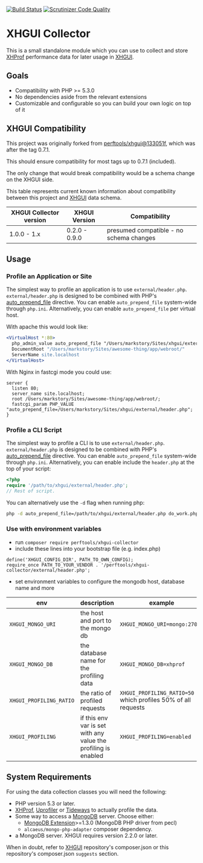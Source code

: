 [![Build Status](https://scrutinizer-ci.com/g/perftools/xhgui-collector/badges/build.png?b=master)](https://scrutinizer-ci.com/g/perftools/xhgui-collector/build-status/master)
[![Scrutinizer Code Quality](https://scrutinizer-ci.com/g/perftools/xhgui-collector/badges/quality-score.png?b=master)](https://scrutinizer-ci.com/g/perftools/xhgui-collector/?branch=master)

# XHGUI Collector

This is a small standalone module which you can use to collect and store
[XHProf][1] performance data for later usage in [XHGUI][2].

## Goals
 - Compatibility with PHP >= 5.3.0
 - No dependencies aside from the relevant extensions
 - Customizable and configurable so you can build your own logic on top of it

## XHGUI Compatibility

This project was originally forked from [perftools/xhgui@133051f], which was after the tag 0.7.1.

This should ensure compatibility for most tags up to 0.7.1 (included).

The only change that would break compatibility would be a schema change on the XHGUI side.

This table represents current known information about compatibility between this project and [XHGUI][2] data schema.

| XHGUI Collector version | XHGUI Version | Compatibility                           |
|-------------------------|---------------|-----------------------------------------|
| 1.0.0 - 1.x             | 0.2.0 - 0.9.0 | presumed compatible - no schema changes |

## Usage

### Profile an Application or Site

The simplest way to profile an application is to use `external/header.php`.
`external/header.php` is designed to be combined with PHP's
[auto_prepend_file][4] directive. You can enable `auto_prepend_file` system-wide
through `php.ini`. Alternatively, you can enable `auto_prepend_file` per virtual
host.

With apache this would look like:

```apache
<VirtualHost *:80>
  php_admin_value auto_prepend_file "/Users/markstory/Sites/xhgui/external/header.php"
  DocumentRoot "/Users/markstory/Sites/awesome-thing/app/webroot/"
  ServerName site.localhost
</VirtualHost>
```
With Nginx in fastcgi mode you could use:

```nginx
server {
  listen 80;
  server_name site.localhost;
  root /Users/markstory/Sites/awesome-thing/app/webroot/;
  fastcgi_param PHP_VALUE "auto_prepend_file=/Users/markstory/Sites/xhgui/external/header.php";
}
```

### Profile a CLI Script

The simplest way to profile a CLI is to use `external/header.php`.
`external/header.php` is designed to be combined with PHP's
[auto_prepend_file][4] directive. You can enable `auto_prepend_file` system-wide
through `php.ini`. Alternatively, you can enable include the `header.php` at the
top of your script:

```php
<?php
require '/path/to/xhgui/external/header.php';
// Rest of script.
```

You can alternatively use the `-d` flag when running php:

```bash
php -d auto_prepend_file=/path/to/xhgui/external/header.php do_work.php
```

### Use with environment variables

* run `composer require perftools/xhgui-collector` 
* include these lines into your bootstrap file (e.g. index.php) 

```
define('XHGUI_CONFIG_DIR', PATH_TO_OWN_CONFIG);
require_once PATH_TO_YOUR_VENDOR . '/perftools/xhgui-collector/external/header.php';
```
 
* set environment variables to configure the mongodb host, database name and more

| env | description | example | default |
| ---- | ----------- | ------- | ------- |
| `XHGUI_MONGO_URI` | the host and port to the mongo db | `XHGUI_MONGO_URI=mongo:27017` | 127.0.0.1:27017 |
| `XHGUI_MONGO_DB` | the database name for the profiling data | `XHGUI_MONGO_DB=xhprof` | xhprof |
| `XHGUI_PROFILING_RATIO` | the ratio of profiled requests | `XHGUI_PROFILING_RATIO=50` which profiles 50% of all requests | `XHGUI_PROFILING_RATIO=100` |
| `XHGUI_PROFILING` | if this env var is set with any value the profiling is enabled | `XHGUI_PROFILING=enabled` | it is not set per default, so no profiling will be triggered |


## System Requirements

For using the data collection classes you will need the following:

 * PHP version 5.3 or later.
 * [XHProf](http://pecl.php.net/package/xhprof),
   [Uprofiler](https://github.com/FriendsOfPHP/uprofiler) or
   [Tideways](https://github.com/tideways/php-profiler-extension) to actually profile the data.
 * Some way to access a [MongoDB][3] server. Choose either:
    * [MongoDB Extension](http://pecl.php.net/package/mongo)>=1.3.0 (MongoDB PHP driver from pecl)
    * `alcaeus/mongo-php-adapter` composer dependency.   
 * a MongoDB server. XHGUI requires version 2.2.0 or later.

When in doubt, refer to [XHGUI][2] repository's composer.json or this
repository's composer.json `suggests` section.


 [1]:https://pecl.php.net/package/xhprof
 [2]:https://github.com/perftools/xhgui
 [3]:http://www.mongodb.org/
 [perftools/xhgui@133051f]:https://github.com/perftools/xhgui/commit/133051f0c27240adadf00eadc236be595caadcdd
 [4]:http://www.php.net/manual/en/ini.core.php#ini.auto-prepend-file
